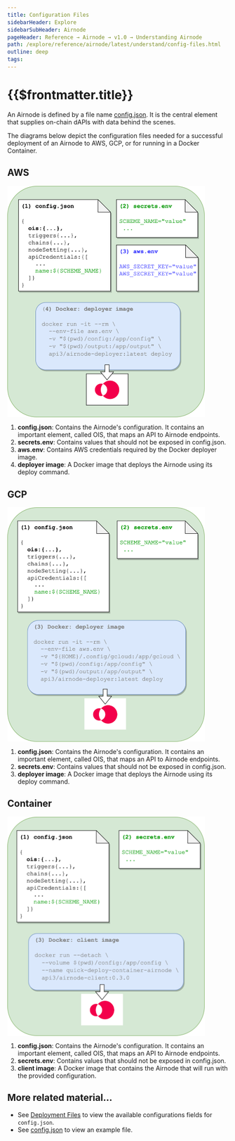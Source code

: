 ```yaml
---
title: Configuration Files
sidebarHeader: Explore
sidebarSubHeader: Airnode
pageHeader: Reference → Airnode → v1.0 → Understanding Airnode
path: /explore/reference/airnode/latest/understand/config-files.html
outline: deep
tags:
---
```


<PageHeader/>

<SearchHighlight/>

# {{$frontmatter.title}}

An Airnode is defined by a file name
[config.json](/reference/airnode/latest/deployment-files/config-json.md). It is
the central element that supplies on-chain dAPIs with data behind the scenes.

The diagrams below depict the configuration files needed for a successful
deployment of an Airnode to AWS, GCP, or for running in a Docker Container.

## AWS

<img style="margin-top:15px;display: block;" src="../assets/images/api-provider-overview-aws.png" width="450">

1. **config.json**: Contains the Airnode's configuration. It contains an
   important element, called OIS, that maps an API to Airnode endpoints.
2. **secrets.env**: Contains values that should not be exposed in config.json.
3. **aws.env**: Contains AWS credentials required by the Docker deployer image.
4. **deployer image**: A Docker image that deploys the Airnode using its deploy
   command.

## GCP

<img style="margin-top:15px;display: block;" src="../assets/images/api-provider-overview-gcp.png" width="450">

1. **config.json**: Contains the Airnode's configuration. It contains an
   important element, called OIS, that maps an API to Airnode endpoints.
2. **secrets.env**: Contains values that should not be exposed in config.json.
3. **deployer image**: A Docker image that deploys the Airnode using its deploy
   command.

## Container

<img style="margin-top:15px;display: block;" src="../assets/images/api-provider-overview-container.png" width="450">

1. **config.json**: Contains the Airnode's configuration. It contains an
   important element, called OIS, that maps an API to Airnode endpoints.
2. **secrets.env**: Contains values that should not be exposed in config.json.
3. **client image**: A Docker image that contains the Airnode that will run with
   the provided configuration.

## More related material...

- See
  [Deployment Files](/reference/airnode/latest/deployment-files/config-json.md)
  to view the available configurations fields for `config.json`.
- See
  [config.json](/reference/airnode/latest/deployment-files/examples/config-json.md)
  to view an example file.
